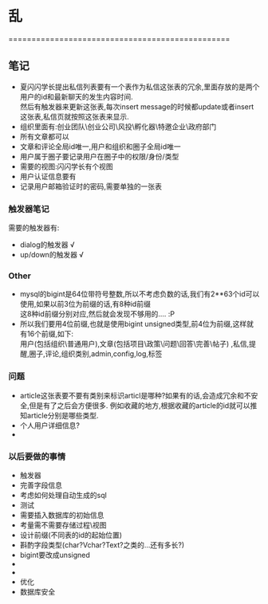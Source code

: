 # 乱
================================================

## 笔记
- 夏闪闪学长提出私信列表要有一个表作为私信这张表的冗余,里面存放的是两个用户的id和最新聊天的发生内容时间.  
然后有触发器来更新这张表,每次insert message的时候都update或者insert这张表,私信页就按照这张表来显示.
- 组织里面有:创业团队\创业公司\风投\孵化器\特邀企业\政府部门
- 所有文章都可以
- 文章和评论全局id唯一,用户和组织和圈子全局id唯一
- 用户属于圈子要记录用户在圈子中的权限/身份/类型
- 需要的视图:闪闪学长有个视图
- 用户认证信息要有
- 记录用户邮箱验证时的密码,需要单独的一张表

### 触发器笔记
需要的触发器有:
- dialog的触发器 √
- up/down的触发器 √

### Other
- mysql的bigint是64位带符号整数,所以不考虑负数的话,我们有2**63个id可以使用,如果以前3位为前缀的话,有8种id前缀  
  这8种id前缀分别对应,然后就会发现不够用的....   :P     
- 所以我们要用4位前缀,也就是使用bigint unsigned类型,前4位为前缀,这样就有16个前缀,如下:   
  用户(包括组织\普通用户),文章(包括项目\政策\问题\回答\完善\帖子)  ,私信,提醒,圈子,评论,组织类别,admin,config,log,标签   

### 问题
- article这张表要不要有类别来标识articl是哪种?如果有的话,会造成冗余和不安全,但是有了之后会方便很多.    例如收藏的地方,根据收藏的article的id就可以推知article分别是哪些类型.    
- 个人用户详细信息?
- 

### 以后要做的事情
- 触发器
- 完善字段信息
- 考虑如何处理自动生成的sql
- 测试
- 需要插入数据库的初始信息
- 考量需不需要存储过程\视图
- 设计前缀(不同表的id的起始位置)
- 斟酌字段类型(char?Vchar?Text?之类的...还有多长?)
- bigint要改成unsigned
- 
- 
- 优化
- 数据库安全